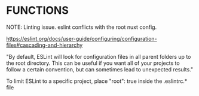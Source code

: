 # FUNCTIONS

NOTE: Linting issue. eslint conflicts with the root nuxt config.

<https://eslint.org/docs/user-guide/configuring/configuration-files#cascading-and-hierarchy>

"By default, ESLint will look for configuration files in all parent folders up to the root directory. This can be useful if you want all of your projects to follow a certain convention, but can sometimes lead to unexpected results."

To limit ESLint to a specific project, place "root": true inside the .eslintrc.* file
